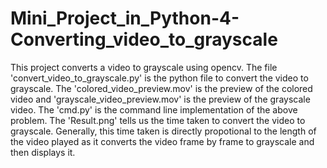 # Mini_Project_in_Python-4-Converting_video_to_grayscale


This project converts a video to grayscale using opencv. The file 'convert_video_to_grayscale.py' is the python file to convert the video to grayscale. The 'colored_video_preview.mov' is the preview of the colored video and 'grayscale_video_preview.mov' is the preview of the grayscale video. The 'cmd.py' is the command line implementation of the above problem. The 'Result.png' tells us the time taken to convert the video to grayscale. Generally, this time taken is directly propotional to the length of the video played as it converts the video frame by frame to grayscale and then displays it. 
